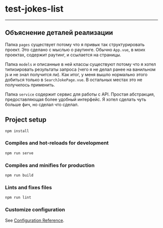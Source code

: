 # test-jokes-list

---

## Объяснение деталей реализации

Папка `pages` существует потому что я привык так структурировать проект. Это сделано с мыслью о раутинге. Обычно `App.vue`, в моих проектах, содержит раутинг, и ссылается на страницы.

Папка `models` и описанные в ней классы существуют потому что я хотел типизировать результаты запроса (чего я не делал ранее на ванильном js и не знал получится ли). Как итог, у меня вышло нормально этого добиться только в `SearchJokePage.vue`. В остальных местах это не получилось применить.

Папка `service` содержит сервис для работы с API. Простая абстракция, предоставляющая более удобный интерфейс. Я хотел сделать чуть больше фич, но сделал что сделал.

## Project setup

```
npm install
```

### Compiles and hot-reloads for development

```
npm run serve
```

### Compiles and minifies for production

```
npm run build
```

### Lints and fixes files

```
npm run lint
```

### Customize configuration

See [Configuration Reference](https://cli.vuejs.org/config/).
